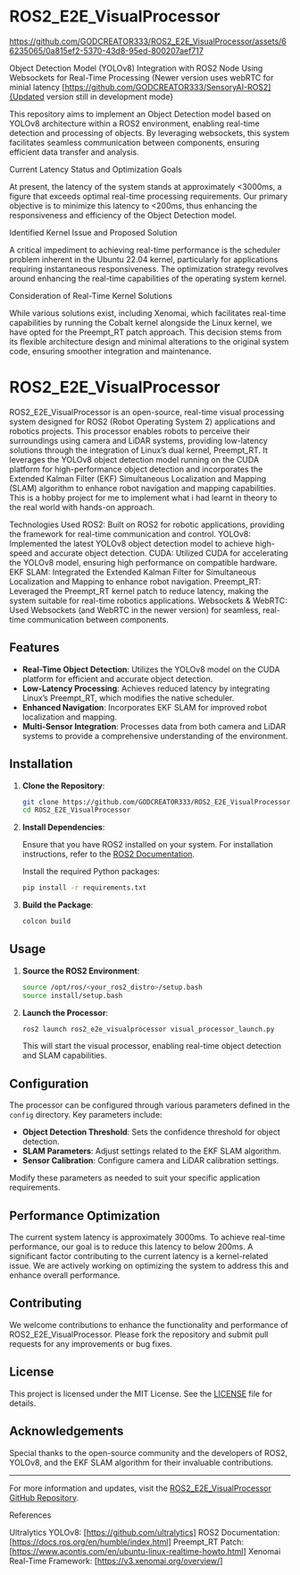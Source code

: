 # ROS2_E2E_VisualProcessor



https://github.com/GODCREATOR333/ROS2_E2E_VisualProcessor/assets/66235065/0a815ef2-5370-43d8-95ed-800207aef717

Object Detection Model (YOLOv8) Integration with ROS2 Node Using Websockets for Real-Time Processing (Newer version uses webRTC for minial latency [https://github.com/GODCREATOR333/SensoryAI-ROS2]{Updated version still in development mode}

This repository aims to implement an Object Detection model based on YOLOv8 architecture within a ROS2 environment, enabling real-time detection and processing of objects. By leveraging websockets, this system facilitates seamless communication between components, ensuring efficient data transfer and analysis.

Current Latency Status and Optimization Goals

At present, the latency of the system stands at approximately <3000ms, a figure that exceeds optimal real-time processing requirements. Our primary objective is to minimize this latency to <200ms, thus enhancing the responsiveness and efficiency of the Object Detection model.

Identified Kernel Issue and Proposed Solution

A critical impediment to achieving real-time performance is the scheduler problem inherent in the Ubuntu 22.04 kernel, particularly for applications requiring instantaneous responsiveness. The optimization strategy revolves around enhancing the real-time capabilities of the operating system kernel.

Consideration of Real-Time Kernel Solutions

While various solutions exist, including Xenomai, which facilitates real-time capabilities by running the Cobalt kernel alongside the Linux kernel, we have opted for the Preempt_RT patch approach. This decision stems from its flexible architecture design and minimal alterations to the original system code, ensuring smoother integration and maintenance.

# ROS2_E2E_VisualProcessor

ROS2_E2E_VisualProcessor is an open-source, real-time visual processing system designed for ROS2 (Robot Operating System 2) applications and robotics projects. This processor enables robots to perceive their surroundings using camera and LiDAR systems, providing low-latency solutions through the integration of Linux’s dual kernel, Preempt_RT. It leverages the YOLOv8 object detection model running on the CUDA platform for high-performance object detection and incorporates the Extended Kalman Filter (EKF) Simultaneous Localization and Mapping (SLAM) algorithm to enhance robot navigation and mapping capabilities. This is a hobby project for me to implement what i had learnt in theory to the real world with hands-on approach.

Technologies Used
ROS2: Built on ROS2 for robotic applications, providing the framework for real-time communication and control.
YOLOv8: Implemented the latest YOLOv8 object detection model to achieve high-speed and accurate object detection.
CUDA: Utilized CUDA for accelerating the YOLOv8 model, ensuring high performance on compatible hardware.
EKF SLAM: Integrated the Extended Kalman Filter for Simultaneous Localization and Mapping to enhance robot navigation.
Preempt_RT: Leveraged the Preempt_RT kernel patch to reduce latency, making the system suitable for real-time robotics applications.
Websockets & WebRTC: Used Websockets (and WebRTC in the newer version) for seamless, real-time communication between components.

## Features

- **Real-Time Object Detection**: Utilizes the YOLOv8 model on the CUDA platform for efficient and accurate object detection.
- **Low-Latency Processing**: Achieves reduced latency by integrating Linux’s Preempt_RT, which modifies the native scheduler.
- **Enhanced Navigation**: Incorporates EKF SLAM for improved robot localization and mapping.
- **Multi-Sensor Integration**: Processes data from both camera and LiDAR systems to provide a comprehensive understanding of the environment.

## Installation

1. **Clone the Repository**:

   ```bash
   git clone https://github.com/GODCREATOR333/ROS2_E2E_VisualProcessor.git
   cd ROS2_E2E_VisualProcessor
   ```

2. **Install Dependencies**:

   Ensure that you have ROS2 installed on your system. For installation instructions, refer to the [ROS2 Documentation](https://docs.ros.org/en/rolling/index.html).

   Install the required Python packages:

   ```bash
   pip install -r requirements.txt
   ```

3. **Build the Package**:

   ```bash
   colcon build
   ```

## Usage

1. **Source the ROS2 Environment**:

   ```bash
   source /opt/ros/<your_ros2_distro>/setup.bash
   source install/setup.bash
   ```

2. **Launch the Processor**:

   ```bash
   ros2 launch ros2_e2e_visualprocessor visual_processor_launch.py
   ```

   This will start the visual processor, enabling real-time object detection and SLAM capabilities.

## Configuration

The processor can be configured through various parameters defined in the `config` directory. Key parameters include:

- **Object Detection Threshold**: Sets the confidence threshold for object detection.
- **SLAM Parameters**: Adjust settings related to the EKF SLAM algorithm.
- **Sensor Calibration**: Configure camera and LiDAR calibration settings.

Modify these parameters as needed to suit your specific application requirements.

## Performance Optimization

The current system latency is approximately 3000ms. To achieve real-time performance, our goal is to reduce this latency to below 200ms. A significant factor contributing to the current latency is a kernel-related issue. We are actively working on optimizing the system to address this and enhance overall performance.

## Contributing

We welcome contributions to enhance the functionality and performance of ROS2_E2E_VisualProcessor. Please fork the repository and submit pull requests for any improvements or bug fixes.

## License

This project is licensed under the MIT License. See the [LICENSE](LICENSE) file for details.

## Acknowledgements

Special thanks to the open-source community and the developers of ROS2, YOLOv8, and the EKF SLAM algorithm for their invaluable contributions.

---

For more information and updates, visit the [ROS2_E2E_VisualProcessor GitHub Repository](https://github.com/GODCREATOR333/ROS2_E2E_VisualProcessor). 

References

Ultralytics YOLOv8: [https://github.com/ultralytics]
ROS2 Documentation: [https://docs.ros.org/en/humble/index.html]
Preempt_RT Patch: [https://www.acontis.com/en/ubuntu-linux-realtime-howto.html]
Xenomai Real-Time Framework: [https://v3.xenomai.org/overview/]
